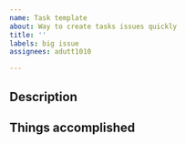 ```yaml
---
name: Task template
about: Way to create tasks issues quickly
title: ''
labels: big issue
assignees: adutt1010

---
```


## Description

## Things accomplished
